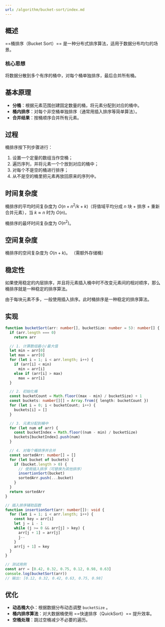 ```yaml
---
url: /algorithm/bucket-sort/index.md
---
```

## 概述

\==桶排序（Bucket Sort）== 是一种分布式排序算法，适用于数据分布均匀的场景。

### 核心思想

将数据分散到多个有序的桶中，对每个桶单独排序，最后合并所有桶。

## 基本原理

* **分桶**：根据元素范围创建固定数量的桶，将元素分配到对应的桶中。
* **桶内排序**：对每个非空桶单独排序（通常用插入排序等简单算法）。
* **合并结果**：按桶顺序合并所有元素。

## 过程

桶排序按下列步骤进行：

1. 设置一个定量的数组当作空桶；
2. 遍历序列，并将元素一个个放到对应的桶中；
3. 对每个不是空的桶进行排序；
4. 从不是空的桶里把元素再放回原来的序列中。

## 时间复杂度

桶排序的平均时间复杂度为 $O(n + n^2/k + k)$（将值域平均分成 $n$ 块 + 排序 + 重新合并元素），当 $k\approx n$ 时为 $O(n)$。

桶排序的最坏时间复杂度为 $O(n^2)$。

## 空间复杂度

桶排序的空间复杂度为 $O(n + k)$。 （需额外存储桶）

## 稳定性

如果使用稳定的内层排序，并且将元素插入桶中时不改变元素间的相对顺序，那么桶排序就是一种稳定的排序算法。

由于每块元素不多，一般使用插入排序。此时桶排序是一种稳定的排序算法。

## 实现

```ts
function bucketSort(arr: number[], bucketSize: number = 5): number[] {
  if (arr.length === 0)
    return arr

  // 1. 计算数组最小/最大值
  let min = arr[0]
  let max = arr[0]
  for (let i = 1; i < arr.length; i++) {
    if (arr[i] < min)
      min = arr[i]
    else if (arr[i] > max)
      max = arr[i]
  }

  // 2. 初始化桶
  const bucketCount = Math.floor((max - min) / bucketSize) + 1
  const buckets: number[][] = Array.from({ length: bucketCount })
  for (let i = 0; i < bucketCount; i++) {
    buckets[i] = []
  }

  // 3. 元素分配到桶中
  for (let num of arr) {
    const bucketIndex = Math.floor((num - min) / bucketSize)
    buckets[bucketIndex].push(num)
  }

  // 4. 对每个桶排序并合并
  const sortedArr: number[] = []
  for (let bucket of buckets) {
    if (bucket.length > 0) {
      // 使用插入排序（可替换为其他排序）
      insertionSort(bucket)
      sortedArr.push(...bucket)
    }
  }
  return sortedArr
}

// 插入排序辅助函数
function insertionSort(arr: number[]): void {
  for (let i = 1; i < arr.length; i++) {
    const key = arr[i]
    let j = i - 1
    while (j >= 0 && arr[j] > key) {
      arr[j + 1] = arr[j]
      j--
    }
    arr[j + 1] = key
  }
}

// 测试用例
const arr = [0.42, 0.32, 0.75, 0.12, 0.98, 0.63]
console.log(bucketSort(arr))
// 输出: [0.12, 0.32, 0.42, 0.63, 0.75, 0.98]
```

## 优化

* **动态桶大小**：根据数据分布动态调整 `bucketSize` 。
* **桶内排序算法**：对大数据桶使用 ==快速排序（QuickSort）== 提升效率。
* **空桶处理**：跳过空桶减少不必要的遍历。
